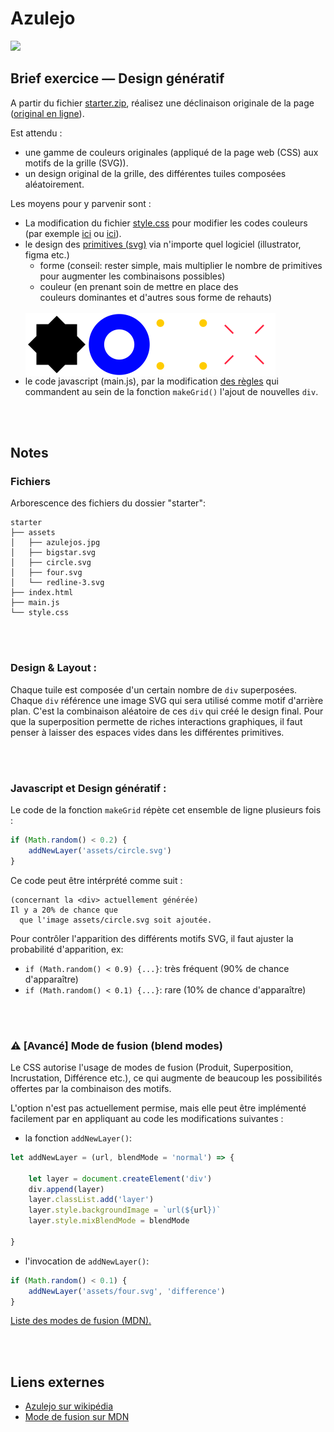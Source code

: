 # Azulejo

<image src='./azulejos.jpg' width='500'>

## Brief exercice — Design génératif

A partir du fichier [starter.zip](./starter.zip?raw=true), réalisez une déclinaison originale de la page ([original en ligne](https://jniac.github.io/education/javascript/azulejos/starter/)).

Est attendu :
- une gamme de couleurs originales (appliqué de la page web (CSS) aux motifs de la grille (SVG)).
- un design original de la grille, des différentes tuiles composées aléatoirement.

Les moyens pour y parvenir sont :
- La modification du fichier [style.css](./starter/style.css) pour modifier les codes couleurs (par exemple [ici](./starter/style.css#L8) ou [ici](./starter/style.css#L31)).
- le design des [primitives (svg)](./starter/assets) via n'importe quel logiciel (illustrator, figma etc.)
	- forme (conseil: rester simple, mais multiplier le nombre de primitives pour augmenter les combinaisons possibles)
	- couleur (en prenant soin de mettre en place des couleurs dominantes et d'autres sous forme de rehauts)
  <br>
  <div style="display: flex; width: 100%">
	<img width="100px" src="starter/assets/bigstar.svg">
	<img width="100px" src="starter/assets/circle.svg">
	<img width="100px" src="starter/assets/four.svg">
	<img width="100px" src="starter/assets/redline-3.svg">
  </div>
- le code javascript (main.js), par la modification [des règles](./starter/main.js#L56-L71) qui commandent au sein de la fonction `makeGrid()` l'ajout de nouvelles `div`.

<br><br>
## Notes
### Fichiers
Arborescence des fichiers du dossier "starter":
```
starter
├── assets
│   ├── azulejos.jpg
│   ├── bigstar.svg
│   ├── circle.svg
│   ├── four.svg
│   └── redline-3.svg
├── index.html
├── main.js
└── style.css
```
<br><br>
### Design & Layout :  
  Chaque tuile est composée d'un certain nombre de `div` superposées. Chaque `div` référence une image SVG qui sera utilisé comme motif d'arrière plan. C'est la combinaison aléatoire de ces `div` qui créé le design final. Pour que la superposition permette de riches interactions graphiques, il faut penser à laisser des espaces vides dans les différentes primitives.

<br><br>
### Javascript et Design génératif :  
Le code de la fonction `makeGrid` répète cet ensemble de ligne plusieurs fois :
```javascript
if (Math.random() < 0.2) {
	addNewLayer('assets/circle.svg')
}
```
Ce code peut être intérprété comme suit :  
```
(concernant la <div> actuellement générée)
Il y a 20% de chance que
  que l'image assets/circle.svg soit ajoutée.
```

Pour contrôler l'apparition des différents motifs SVG, il faut ajuster la probabilité d'apparition, ex:
- `if (Math.random() < 0.9) {...}`: très fréquent (90% de chance d'apparaître)
- `if (Math.random() < 0.1) {...}`: rare (10% de chance d'apparaître)

<br><br>
### ⚠️ [Avancé] Mode de fusion (blend modes)
Le CSS autorise l'usage de modes de fusion (Produit, Superposition, Incrustation, Différence etc.), ce qui augmente de beaucoup les possibilités offertes par la combinaison des motifs.

L'option n'est pas actuellement permise, mais elle peut être implémenté facilement par en appliquant au code les modifications suivantes :

- la fonction `addNewLayer()`:

```javascript
let addNewLayer = (url, blendMode = 'normal') => {

	let layer = document.createElement('div')
	div.append(layer)
	layer.classList.add('layer')
	layer.style.backgroundImage = `url(${url})`
	layer.style.mixBlendMode = blendMode

}
```

- l'invocation de `addNewLayer()`:


```javascript
if (Math.random() < 0.1) {
	addNewLayer('assets/four.svg', 'difference')
}
```

[Liste des modes de fusion (MDN).](https://developer.mozilla.org/fr/docs/Web/CSS/mix-blend-mode)

<br><br>
## Liens externes
- [Azulejo sur wikipédia](https://en.wikipedia.org/wiki/Azulejo)
- [Mode de fusion sur MDN](https://developer.mozilla.org/fr/docs/Web/CSS/mix-blend-mode)
